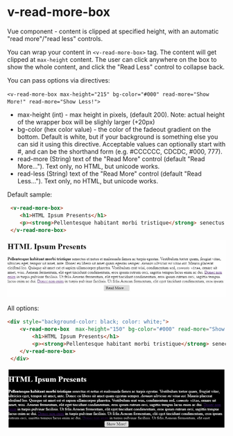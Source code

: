 # v-read-more-box
Vue component - content is clipped at specified height, with an automatic "read more"/"read less" controls.

You can wrap your content in ```<v-read-more-box>``` tag. The content will get clipped at ```max-height``` content. The user can click anywhere on the box to show the whole content, and click the "Read Less" control to collapse back.

You can pass options via directives:

```<v-read-more-box max-height="215" bg-color="#000" read-more="Show More!" read-more="Show Less!">```
* max-height (int) - max height in pixels, (default 200). Note: actual height of the wrapper box will be slighly larger (+20px)
* bg-color (hex color value) -  the color of the fadeout gradient on the bottom. Default is white, but if your background is something else you can sid it using this directive. Acceptable values can optionally start with #, and can be the shorthand form (e.g. #CCCCCC, CDCDC, #000, 777).
* read-more (String) text of the "Read More" control (default "Read More..."). Text only, no HTML, but unicode works.
* read-less (String)  text of the "Read More" control (default "Read Less..."). Text only, no HTML, but unicode works.

Default sample:
```html
 <v-read-more-box>
    <h1>HTML Ipsum Presents</h1>
    <p><strong>Pellentesque habitant morbi tristique</strong> senectus et netus et malesuada fames ac turpis egestas. Vestibulum tortor quam, feugiat vitae, ultricies eget, tempor sit amet, ante. Donec eu libero sit amet quam egestas semper. <em>Aenean ultricies mi vitae est.</em>	Mauris placerat eleifend leo. Quisque sit amet est et sapien ullamcorper pharetra. Vestibulum erat wisi, condimentum sed, <code>commodo vitae</code>, ornare sit amet, wisi. Aenean fermentum, elit eget tincidunt condimentum, eros ipsum rutrum orci, sagittis tempus lacus enim ac dui. <a href="#">Donec non enim</a> in turpis pulvinar facilisis. Ut felis. Aenean fermentum, elit eget tincidunt condimentum, eros ipsum rutrum orci, sagittis tempus lacus enim ac dui. <a href="#">Donec non enim</a> in turpis pulvinar facilisis. Ut felis.Aenean fermentum, elit eget tincidunt condimentum, eros ipsum rutrum orci, sagittis tempus lacus enim ac dui. <a href="#">Donec non enim</a> in turpis pulvinar facilisis. Ut felis.Aenean fermentum, elit eget tincidunt condimentum, eros ipsum rutrum orci, sagittis tempus lacus enim ac dui. <a href="#">Donec non enim</a> in turpis pulvinar facilisis. Ut felis.</p>
 </v-read-more-box>
```
![Default Options Sample](https://github.com/Pyro979/v-read-more-box/blob/master/docs/img/default.jpg)


All options:
```html
<div style="background-color: black; color: white;">
    <v-read-more-box  max-height="150" bg-color="#000" read-more="Show More!" read-less="Show Less!">
        <h1>HTML Ipsum Presents</h1>
        <p><strong>Pellentesque habitant morbi tristique</strong> senectus et netus et malesuada fames ac turpis egestas. Vestibulum tortor quam, feugiat vitae, ultricies eget, tempor sit amet, ante. Donec eu libero sit amet quam egestas semper. <em>Aenean ultricies mi vitae est.</em>	Mauris placerat eleifend leo. Quisque sit amet est et sapien ullamcorper pharetra. Vestibulum erat wisi, condimentum sed, <code>commodo vitae</code>, ornare sit amet, wisi. Aenean fermentum, elit eget tincidunt condimentum, eros ipsum rutrum orci, sagittis tempus lacus enim ac dui. <a href="#">Donec non enim</a> in turpis pulvinar facilisis. Ut felis. Aenean fermentum, elit eget tincidunt condimentum, eros ipsum rutrum orci, sagittis tempus lacus enim ac dui. <a href="#">Donec non enim</a> in turpis pulvinar facilisis. Ut felis.Aenean fermentum, elit eget tincidunt condimentum, eros ipsum rutrum orci, sagittis tempus lacus enim ac dui. <a href="#">Donec non enim</a> in turpis pulvinar facilisis. Ut felis.Aenean fermentum, elit eget tincidunt condimentum, eros ipsum rutrum orci, sagittis tempus lacus enim ac dui. <a href="#">Donec non enim</a> in turpis pulvinar facilisis. Ut felis.</p>
    </v-read-more-box>
 </div>
```

![All Options Sample](https://github.com/Pyro979/v-read-more-box/blob/master/docs/img/all_options.JPG)
